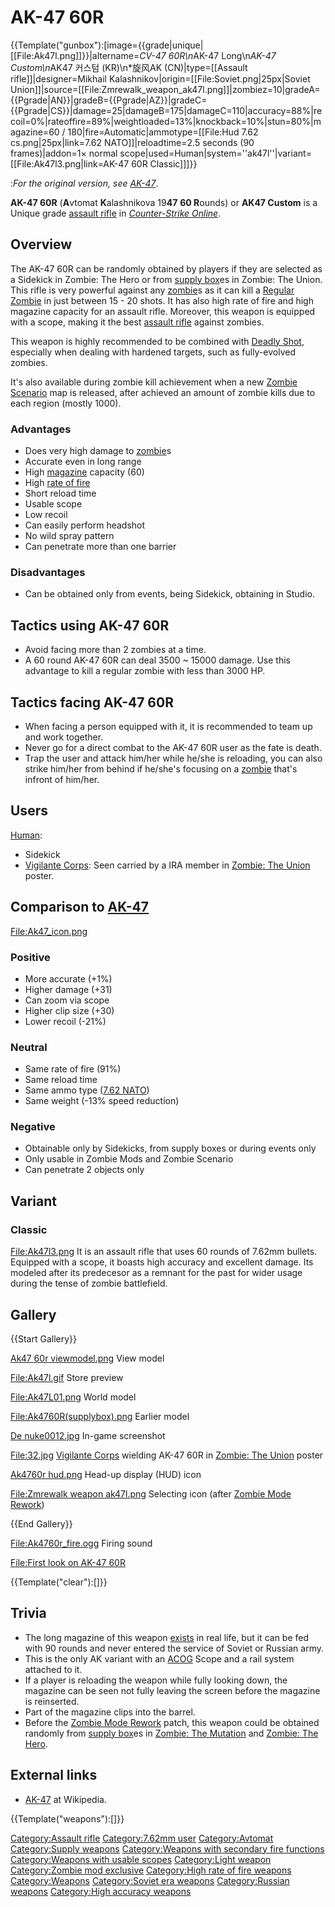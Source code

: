 # AK-47 60R
{{Template("gunbox"):[image={{grade|unique|[[File:Ak47l.png]]}}|altername=*CV-47 60R\n*AK-47 Long\n*AK-47 Custom\n*AK47 커스텀 (KR)\n*旋风AK (CN)|type=[[Assault rifle]]|designer=Mikhail Kalashnikov|origin=[[File:Soviet.png|25px|Soviet Union]]|source=[[File:Zmrewalk_weapon_ak47l.png]]|zombiez=10|gradeA={{Pgrade|AN}}|gradeB={{Pgrade|AZ}}|gradeC={{Pgrade|CS}}|damage=25|damageB=175|damageC=110|accuracy=88%|recoil=0%|rateoffire=89%|weightloaded=13%|knockback=10%|stun=80%|magazine=60 / 180|fire=Automatic|ammotype=[[File:Hud 7.62 cs.png|25px|link=7.62 NATO]]|reloadtime=2.5 seconds (90 frames)|addon=1× normal scope|used=Human|system=''ak47l''|variant=[[File:Ak47l3.png|link=AK-47 60R Classic]]]}}

:*For the original version, see [AK-47](<AK-47>)*.

**AK-47 60R** (**A**vtomat **K**alashnikova 19**47** **60 R**ounds) or **AK47 Custom** is a Unique grade [assault rifle](<assault_rifle>) in *[Counter-Strike Online](<Counter-Strike_Online>)*.

## Overview


The AK-47 60R can be randomly obtained by players if they are selected as a Sidekick in Zombie: The Hero or from [supply box](<supply_box>)es in Zombie: The Union. This rifle is very powerful against any [zombie](<zombie>)s as it can kill a [Regular Zombie](<Regular_Zombie>) in just between 15 - 20 shots. It has also high rate of fire and high magazine capacity for an assault rifle. Moreover, this weapon is equipped with a scope, making it the best [assault rifle](<assault_rifle>) against zombies.

This weapon is highly recommended to be combined with [Deadly Shot](<Deadly_Shot>), especially when dealing with hardened targets, such as fully-evolved zombies.

It's also available during zombie kill achievement when a new [Zombie Scenario](<Zombie_Scenario>) map is released, after achieved an amount of zombie kills due to each region (mostly 1000).

### Advantages

* Does very high damage to [zombie](<zombie>)s
* Accurate even in long range
* High [magazine](<magazine>) capacity (60)
* High [rate of fire](<rate_of_fire>)
* Short reload time
* Usable scope
* Low recoil
* Can easily perform headshot
* No wild spray pattern
* Can penetrate more than one barrier

### Disadvantages

* Can be obtained only from events, being Sidekick, obtaining in Studio.

## Tactics using AK-47 60R

* Avoid facing more than 2 zombies at a time.
* A 60 round AK-47 60R can deal 3500 ~ 15000 damage. Use this advantage to kill a regular zombie with less than 3000 HP.

## Tactics facing AK-47 60R

* When facing a person equipped with it, it is recommended to team up and work together.
* Never go for a direct combat to the AK-47 60R user as the fate is death.
* Trap the user and attack him/her while he/she is reloading, you can also strike him/her from behind if he/she's focusing on a [zombie](<zombie>) that's infront of him/her.

## Users

[Human](<Human>):
* Sidekick
* [Vigilante Corps](<Vigilante_Corps>): Seen carried by a IRA member in [Zombie: The Union](<Zombie__The_Union>) poster.

## Comparison to [AK-47](<AK-47>)

[File:Ak47_icon.png](<File_Ak47_icon.png>)

### Positive
* More accurate (+1%)
* Higher damage (+31)
* Can zoom via scope
* Higher clip size (+30)
* Lower recoil (-21%)

### Neutral
* Same rate of fire (91%)
* Same reload time
* Same ammo type ([7.62 NATO](<7.62_NATO>))
* Same weight (-13% speed reduction)

### Negative
* Obtainable only by Sidekicks, from supply boxes or during events only
* Only usable in Zombie Mods and Zombie Scenario
* Can penetrate 2 objects only

## Variant

###  Classic
[File:Ak47l3.png](<File_Ak47l3.png>)
It is an assault rifle that uses 60 rounds of 7.62mm bullets. Equipped with a scope, it boasts high accuracy and excellent damage. Its modeled after its predecesor as a remnant for the past for wider usage during the tense of zombie battlefield.

## Gallery

{{Start Gallery}}

[Ak47 60r viewmodel.png](<Ak47_60r_viewmodel.png>)
View model

[File:Ak47l.gif](<File_Ak47l.gif>)
Store preview

[File:Ak47L01.png](<File_Ak47L01.png>)
World model

[File:Ak4760R(supplybox).png](<File_Ak4760R(supplybox).png>)
Earlier model

[De nuke0012.jpg](<De_nuke0012.jpg>)
In-game screenshot

[File:32.jpg](<File_32.jpg>)
[Vigilante Corps](<Vigilante_Corps>) wielding AK-47 60R in [Zombie: The Union](<Zombie__The_Union>) poster

[Ak4760r hud.png](<Ak4760r_hud.png>)
Head-up display (HUD) icon

[File:Zmrewalk weapon ak47l.png](<File_Zmrewalk_weapon_ak47l.png>)
Selecting icon (after [Zombie Mode Rework](<Zombie_Mode_Rework>))

{{End Gallery}}



[File:Ak4760r_fire.ogg](<File_Ak4760r_fire.ogg>)
Firing sound

[File:First look on AK-47 60R](<File_First_look_on_AK-47_60R>)

{{Template("clear"):[]}}



## Trivia

* The long magazine of this weapon [exists](<https://www.youtube.com/watch?v=kv3VC4B4Dw4>) in real life, but it can be fed with 90 rounds and never entered the service of Soviet or Russian army.
* This is the only AK variant with an [ACOG](<ACOG>) Scope and a rail system attached to it.
* If a player is reloading the weapon while fully looking down, the magazine can be seen not fully leaving the screen before the magazine is reinserted.
* Part of the magazine clips into the barrel.
* Before the [Zombie Mode Rework](<Zombie_Mode_Rework>) patch, this weapon could be obtained randomly from [supply box](<supply_box>)es in [Zombie: The Mutation](<Zombie__The_Mutation>) and [Zombie: The Hero](<Zombie__The_Hero>).

## External links

* [AK-47](<Wikipedia_AK-47>) at Wikipedia.

{{Template("weapons"):[]}}


[Category:Assault rifle](<Category_Assault_rifle>)
[Category:7.62mm user](<Category_7.62mm_user>)
[Category:Avtomat](<Category_Avtomat>)
[Category:Supply weapons](<Category_Supply_weapons>)
[Category:Weapons with secondary fire functions](<Category_Weapons_with_secondary_fire_functions>)
[Category:Weapons with usable scopes](<Category_Weapons_with_usable_scopes>)
[Category:Light weapon](<Category_Light_weapon>)
[Category:Zombie mod exclusive](<Category_Zombie_mod_exclusive>)
[Category:High rate of fire weapons](<Category_High_rate_of_fire_weapons>)
[Category:Weapons](<Category_Weapons>)
[Category:Soviet era weapons](<Category_Soviet_era_weapons>)
[Category:Russian weapons](<Category_Russian_weapons>)
[Category:High accuracy weapons](<Category_High_accuracy_weapons>)